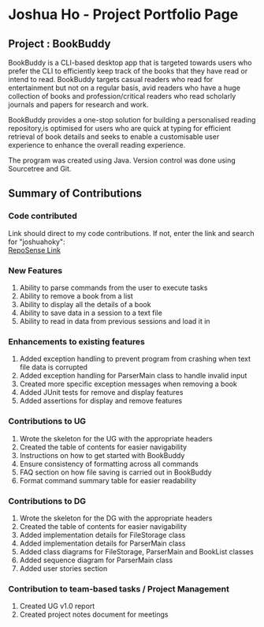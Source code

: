# Joshua Ho - Project Portfolio Page

## Project : BookBuddy
BookBuddy is a CLI-based desktop app that is targeted towards users who prefer the CLI to efficiently keep track of the books that
they have read or intend to read. BookBuddy targets casual readers who read for entertainment but not on a regular basis, avid readers
who have a huge collection of books and profession/critical readers who read scholarly journals and papers for research and work.

BookBuddy provides a one-stop solution for building a personalised reading repository,is optimised for users who are quick at typing for
efficient retrieval of book details and seeks to enable a customisable user experience to enhance the overall reading experience.

The program was created using Java. Version control was done using Sourcetree and Git.

## Summary of Contributions

### Code contributed
Link should direct to my code contributions. If not, enter the link and search for "joshuahoky":  
[RepoSense Link](https://nus-cs2113-ay2324s2.github.io/tp-dashboard/?search=&sort=groupTitle&sortWithin=title&timeframe=commit&mergegroup=&groupSelect=groupByRepos&breakdown=true&checkedFileTypes=docs~functional-code~test-code~other&since=2024-02-23&tabOpen=true&tabType=authorship&tabAuthor=Joshuahoky&tabRepo=AY2324S2-CS2113-F15-4%2Ftp%5Bmaster%5D&authorshipIsMergeGroup=false&authorshipFileTypes=docs~functional-code~test-code&authorshipIsBinaryFileTypeChecked=false&authorshipIsIgnoredFilesChecked=false)

### New Features 
1. Ability to parse commands from the user to execute tasks
2. Ability to remove a book from a list
3. Ability to display all the details of a book
4. Ability to save data in a session to a text file
5. Ability to read in data from previous sessions and load it in

### Enhancements to existing features
1. Added exception handling to prevent program from crashing when text file data is corrupted
2. Added exception handling for ParserMain class to handle invalid input
3. Created more specific exception messages when removing a book
4. Added JUnit tests for remove and display features
5. Added assertions for display and remove features

### Contributions to UG
1. Wrote the skeleton for the UG with the appropriate headers
2. Created the table of contents for easier navigability
3. Instructions on how to get started with BookBuddy
4. Ensure consistency of formatting across all commands
5. FAQ section on how file saving is carried out in BookBuddy
6. Format command summary table for easier readability

### Contributions to DG
1. Wrote the skeleton for the DG with the appropriate headers
2. Created the table of contents for easier navigability
3. Added implementation details for FileStorage class
4. Added implementation details for ParserMain class
5. Added class diagrams for FileStorage, ParserMain and BookList classes
6. Added sequence diagram for ParserMain class
7. Added user stories section

### Contribution to team-based tasks / Project Management
1. Created UG v1.0 report
2. Created project notes document for meetings
